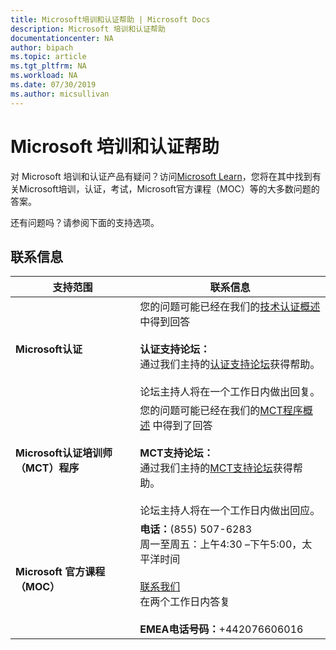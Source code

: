 ```yaml
---
title: Microsoft培训和认证帮助 | Microsoft Docs
description: Microsoft 培训和认证帮助
documentationcenter: NA
author: bipach
ms.topic: article
ms.tgt_pltfrm: NA
ms.workload: NA
ms.date: 07/30/2019
ms.author: micsullivan
---
```

# Microsoft 培训和认证帮助

对 Microsoft 培训和认证产品有疑问？访问[Microsoft Learn](/learn/certifications/)，您将在其中找到有关Microsoft培训，认证，考试，Microsoft官方课程（MOC）等的大多数问题的答案。

还有问题吗？请参阅下面的支持选项。

## 联系信息

| 支持范围| 联系信息| 
| ------------- | --- |
| **Microsoft认证** | 您的问题可能已经在我们的[技术认证概述](https://www.microsoft.com/zh-cn/learning/certification-overview.aspx)中得到回答<br/> <br/> **认证支持论坛：**<br/>通过我们主持的[认证支持论坛](https://aka.ms/MCPForum)获得帮助。<br/> <br/>论坛主持人将在一个工作日内做出回复。|
| **Microsoft认证培训师（MCT）程序** | 您的问题可能已经在我们的[MCT程序概述](https://www.microsoft.com/zh-cn/learning/mct-certification.aspx) 中得到了回答<br/><br/>**MCT支持论坛：**<br/>通过我们主持的[MCT支持论坛](https://aka.ms/MCTForum)获得帮助。<br/> <br/>论坛主持人将在一个工作日内做出回应。|
| **Microsoft 官方课程（MOC）** | **电话：**(855) 507-6283<br/> 周一至周五：上午4:30 –下午5:00，太平洋时间<br/> <br/> [联系我们](https://support.microsoft.com/zh-cn/supportrequestform/a62bfdd8-695f-f1d0-3dbc-e42e79a78641?SL=en&SC=US)<br/>在两个工作日内答复<br/> <br/> **EMEA电话号码：**+442076606016 |

